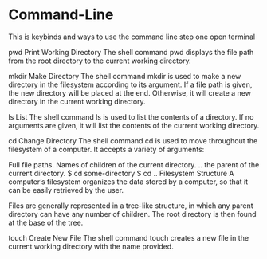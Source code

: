 # Command-Line
This is keybinds and ways to use the command line 
step one open terminal

pwd Print Working Directory
The shell command pwd displays the file path from the root directory to the current working directory.

mkdir Make Directory
The shell command mkdir is used to make a new directory in the filesystem according to its argument. If a file path is given, the new directory will be placed at the end. Otherwise, it will create a new directory in the current working directory.

ls List
The shell command ls is used to list the contents of a directory. If no arguments are given, it will list the contents of the current working directory.

cd Change Directory
The shell command cd is used to move throughout the filesystem of a computer. It accepts a variety of arguments:

Full file paths.
Names of children of the current directory.
.. the parent of the current directory.
$ cd some-directory
$ cd ..
Filesystem Structure
A computer’s filesystem organizes the data stored by a computer, so that it can be easily retrieved by the user.

Files are generally represented in a tree-like structure, in which any parent directory can have any number of children. The root directory is then found at the base of the tree.

touch Create New File
The shell command touch creates a new file in the current working directory with the name provided.

